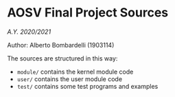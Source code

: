 # AOSV Final Project Sources
_A.Y. 2020/2021_

Author: Alberto Bombardelli (1903114) 

The sources are structured in this way:
- `module/` contains the kernel module code
- `user/` contains the user module code
- `test/` contains some test programs and examples
